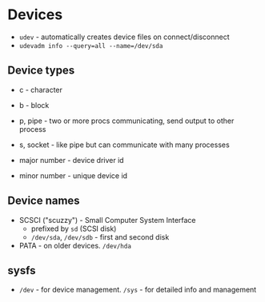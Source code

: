 # Devices

* `udev` - automatically creates device files on connect/disconnect
* `udevadm info --query=all --name=/dev/sda`

## Device types

* c - character
* b - block
* p, pipe - two or more procs communicating, send output to other process
* s, socket - like pipe but can communicate with many processes

* major number - device driver id
* minor number - unique device id

## Device names

* SCSCI ("scuzzy") - Small Computer System Interface
    * prefixed by `sd` (SCSI disk)
    * `/dev/sda`, `/dev/sdb` - first and second disk
* PATA - on older devices. `/dev/hda`

## sysfs

* `/dev` - for device management. `/sys` - for detailed info and management



